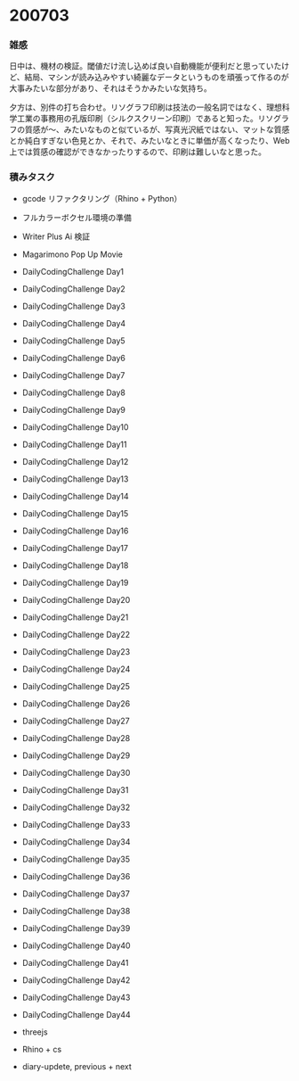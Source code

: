 # 200703  

### 雑感  

日中は、機材の検証。閾値だけ流し込めば良い自動機能が便利だと思っていたけど、結局、マシンが読み込みやすい綺麗なデータというものを頑張って作るのが大事みたいな部分があり、それはそうかみたいな気持ち。  

夕方は、別件の打ち合わせ。リソグラフ印刷は技法の一般名詞ではなく、理想科学工業の事務用の孔版印刷（シルクスクリーン印刷）であると知った。リソグラフの質感が～、みたいなものと似ているが、写真光沢紙ではない、マットな質感とか純白すぎない色見とか、それで、みたいなときに単価が高くなったり、Web 上では質感の確認ができなかったりするので、印刷は難しいなと思った。  

### 積みタスク  

- gcode リファクタリング（Rhino + Python）  
- フルカラーボクセル環境の準備  
- Writer Plus Ai 検証  
- Magarimono Pop Up Movie  
- DailyCodingChallenge Day1  
- DailyCodingChallenge Day2  
- DailyCodingChallenge Day3  
- DailyCodingChallenge Day4  
- DailyCodingChallenge Day5  
- DailyCodingChallenge Day6  
- DailyCodingChallenge Day7  
- DailyCodingChallenge Day8  
- DailyCodingChallenge Day9  
- DailyCodingChallenge Day10  
- DailyCodingChallenge Day11  
- DailyCodingChallenge Day12  
- DailyCodingChallenge Day13  
- DailyCodingChallenge Day14  
- DailyCodingChallenge Day15  
- DailyCodingChallenge Day16  
- DailyCodingChallenge Day17  
- DailyCodingChallenge Day18  
- DailyCodingChallenge Day19  
- DailyCodingChallenge Day20  
- DailyCodingChallenge Day21  
- DailyCodingChallenge Day22  
- DailyCodingChallenge Day23  
- DailyCodingChallenge Day24  
- DailyCodingChallenge Day25  
- DailyCodingChallenge Day26  
- DailyCodingChallenge Day27  
- DailyCodingChallenge Day28  
- DailyCodingChallenge Day29  
- DailyCodingChallenge Day30  
- DailyCodingChallenge Day31  
- DailyCodingChallenge Day32  
- DailyCodingChallenge Day33  
- DailyCodingChallenge Day34  
- DailyCodingChallenge Day35  
- DailyCodingChallenge Day36  
- DailyCodingChallenge Day37  
- DailyCodingChallenge Day38  
- DailyCodingChallenge Day39  
- DailyCodingChallenge Day40  
- DailyCodingChallenge Day41  
- DailyCodingChallenge Day42  
- DailyCodingChallenge Day43  
- DailyCodingChallenge Day44  

- threejs  
- Rhino + cs  
- diary-updete, previous + next  
